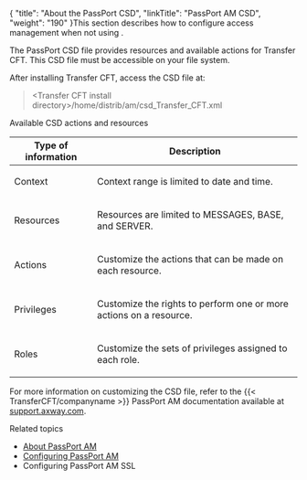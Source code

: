 {
    "title": "About the PassPort CSD",
    "linkTitle": "PassPort AM CSD",
    "weight": "190"
}This section describes how to configure access management when not using .

The PassPort CSD file provides resources and available actions for Transfer CFT. This CSD file must be accessible on your file system.

After installing Transfer CFT, access the CSD file at:

> &lt;Transfer CFT install directory>/home/distrib/am/csd\_Transfer\_CFT.xml

Available <span id="CSD description"></span>CSD actions and resources

<table>
   <thead>
      <tr>
<th class="TableStyle-SynchTableStyle_interop-HeadE-Column1-Header1">Type of information         </th>
<th class="TableStyle-SynchTableStyle_interop-HeadD-Column1-Header1">Description         </th>
      </tr>
   </thead>
   <tbody>
      <tr>
         <td><p>Context</p>         </td>
         <td><p>Context range is limited to date and time.</p>         </td>
      </tr>
      <tr>
         <td><p>Resources</p>         </td>
         <td><p>Resources are limited to MESSAGES, BASE, and SERVER.</p>         </td>
      </tr>
      <tr>
         <td><p>Actions</p>         </td>
         <td><p>Customize the actions that can be made on each resource.</p>         </td>
      </tr>
      <tr>
         <td><p>Privileges</p>         </td>
         <td><p>Customize the rights to perform one or more actions on a resource.</p>         </td>
      </tr>
      <tr>
         <td><p>Roles</p>         </td>
         <td><p>Customize the sets of privileges assigned to each role.</p>         </td>
      </tr>
   </tbody>
</table>

For more information on customizing the CSD file, refer to the {{< TransferCFT/companyname  >}} PassPort
AM documentation available at [support.axway.com]().

Related topics

-   [About PassPort AM](../)
-   [Configuring PassPort AM](../configure_passport_am)
-   Configuring PassPort AM SSL
